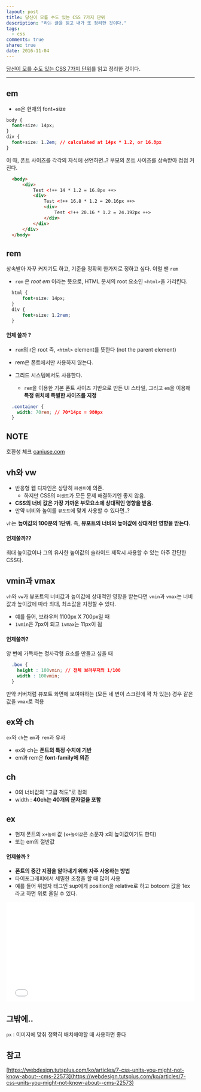 ```yaml
---
layout: post
title: 당신이 모를 수도 있는 CSS 7가지 단위
description: "라는 글을 읽고 내가 또 정리한 것이다."
tags:
  - css
comments: true
share: true
date: 2016-11-04
---
```


[당신이 모를 수도 있는 CSS 7가지 단위](https://webdesign.tutsplus.com/ko/articles/7-css-units-you-might-not-know-about--cms-22573)를 읽고 정리한 것이다.

<hr>


## em
+ `em`은 현재의 font+size

```css
body {
  font+size: 14px;
}
div {
  font+size: 1.2em; // calculated at 14px * 1.2, or 16.8px
}
```

이 때, 폰트 사이즈를 각각의 자식에 선언하면..?
부모의 폰트 사이즈를 상속받아 점점 커진다.

```html
  <body>
      <div>
          Test <!++ 14 * 1.2 = 16.8px ++>
          <div>
              Test <!++ 16.8 * 1.2 = 20.16px ++>
              <div>
                  Test <!++ 20.16 * 1.2 = 24.192px ++>
              </div>
          </div>
      </div>
  </body>
```

## rem

상속받아 자꾸 커지기도 하고, 기준을 정확히 한가지로 정하고 싶다. 이럴 땐 `rem`
+ `rem` 은 *root em* 이라는 뜻으로, HTML 문서의 root 요소인 `<html>`을 가리킨다.

```css
  html {
      font+size: 14px;
  }
  div {
      font+size: 1.2rem;
  }
```

#### 언제 쓸까 ?

+ `rem`의 r은 root 즉, `<html>` element를 뜻한다 (not the parent element)

+ rem은 폰트에서만 사용하지 않는다.
+ 그리드 시스템에서도 사용한다.
  + `rem`을 이용한 기본 폰트 사이즈 기반으로 만든 UI 스타일, 그리고 `em`을 이용해 **특정 위치에 특별한 사이즈를 지정**

```css
  .container {
    width: 70rem; // 70*14px = 980px
  }
```

## NOTE
호환성 체크 [caniuse.com](caniuse.com)

## vh와 vw
+ 반응형 웹 디자인은 상당히 `퍼센트`에 의존.
  + 하지만 CSS의 `퍼센트`가 모든 문제 해결하기엔 좋지 않음.
+ **CSS의 너비 값은 가장 가까운 부모요소에 상대적인 영향을 받음**.
+ 만약 너비와 높이를 `뷰포트`에 맞게 사용할 수 있다면..?

`vh`는 **높이값의 100분의 1단위**. 즉, **뷰포트의 너비와 높이값에 상대적인 영향을 받는다**.


#### 언제쓸까??

최대 높이값이나 그의 유사한 높이값의 슬라이드 제작시 사용할 수 있는 아주 간단한 CSS다.


## vmin과 vmax
`vh`와 `vw`가 뷰포트의 너비값과 높이값에 상대적인 영향을 받는다면 `vmin`과 `vmax`는 너비값과 높이값에 따라 최대, 최소값을 지정할 수 있다.
+ 예를 들어, 브라우저 1100px X 700px일 때
+ `1vmin`은 7px이 되고 `1vmax`는 11px이 됨

#### 언제쓸까?

양 변에 가득차는 정사각형 요소를 만들고 싶을 때

```css
  .box {
    height : 100vmin; // 전체 브라우저의 1/100
    width : 100vmin;
  }
```

만약 커버처럼 뷰포트 화면에 보여야하는 (모든 네 변이 스크린에 꽉 차 있는) 경우 같은 값을 `vmax`로 적용



## ex와 ch

`ex`와 `ch`는 `em`과 `rem`과 유사
+ ex와 ch는 **폰트의 특정 수치에 기반**
+ em과 rem은 **font-family에 의존**

## ch
+ 0의 너비값의 "고급 척도"로 정의
+ width : **40ch는 40개의 문자열을 포함**

## ex
+ 현재 폰트의 `x+높이` 값 (`x+높이값`은 소문자 x의 높이값이기도 한다)
+ 또는 em의 절반값

#### 언제쓸까 ?
+ **폰트의 중간 지점을 알아내기 위해 자주 사용하는 방법**
+ 타이포그래피에서 세밀한 조정을 할 때 많이 사용
+ 예를 들어 위첨자 태그인 sup에게 position을 relative로 하고 botoom 값을 1ex라고 하면 위로 올릴 수 있다.


<iframe height='265' scrolling='no' title='Demo of vw Unit' src='//codepen.io/cooking/embed/LRjRAm/?height=265&theme-id=0&default-tab=css,result&embed-version=2' frameborder='no' allowtransparency='true' allowfullscreen='true' style='width: 100%;'>See the Pen <a href='http://codepen.io/cooking/pen/LRjRAm/'>Demo of vw Unit</a> by cooking (<a href='http://codepen.io/cooking'>@cooking</a>) on <a href='http://codepen.io'>CodePen</a>.
</iframe>



## 그밖에..

`px` : 이미지에 맞춰 정확히 배치해야할 때 사용하면 좋다


## 참고
[https://webdesign.tutsplus.com/ko/articles/7-css-units-you-might-not-know-about--cms-22573](https://webdesign.tutsplus.com/ko/articles/7-css-units-you-might-not-know-about--cms-22573)
